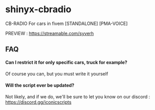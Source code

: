 # shinyx-cbradio

CB-RADIO For cars in fivem [STANDALONE] [PMA-VOICE]

PREVIEW : https://streamable.com/syverh

## FAQ

#### Can I restrict it for only specific cars, truck for example?

Of course you can, but you must write it yourself

#### Will the script ever be updated?

Not likely, and if we do, we'll be sure to let you know on our discord : https://discord.gg/iconicscripts
